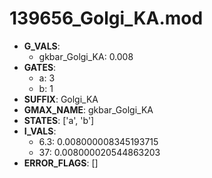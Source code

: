 # 139656_Golgi_KA.mod

- **G_VALS**:
  - gkbar_Golgi_KA: 0.008
- **GATES**:
  - a: 3
  - b: 1
- **SUFFIX**: Golgi_KA
- **GMAX_NAME**: gkbar_Golgi_KA
- **STATES**: ['a', 'b']
- **I_VALS**:
  - 6.3: 0.008000008345193715
  - 37: 0.008000020544863203
- **ERROR_FLAGS**: []
